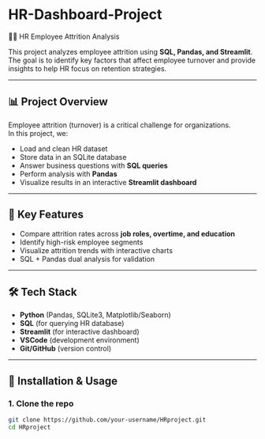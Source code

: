 # HR-Dashboard-Project
🧑‍💼 HR Employee Attrition Analysis

This project analyzes employee attrition using **SQL, Pandas, and Streamlit**.  
The goal is to identify key factors that affect employee turnover and provide insights to help HR focus on retention strategies.

---
## 📊 Project Overview
Employee attrition (turnover) is a critical challenge for organizations.  
In this project, we:
- Load and clean HR dataset
- Store data in an SQLite database
- Answer business questions with **SQL queries**
- Perform analysis with **Pandas**
- Visualize results in an interactive **Streamlit dashboard**

---
## 🔑 Key Features
- Compare attrition rates across **job roles, overtime, and education**
- Identify high-risk employee segments
- Visualize attrition trends with interactive charts
- SQL + Pandas dual analysis for validation

---

## 🛠️ Tech Stack
- **Python** (Pandas, SQLite3, Matplotlib/Seaborn)
- **SQL** (for querying HR database)
- **Streamlit** (for interactive dashboard)
- **VSCode** (development environment)
- **Git/GitHub** (version control)

---

## 🚀 Installation & Usage

### 1. Clone the repo
```bash
git clone https://github.com/your-username/HRproject.git
cd HRproject
